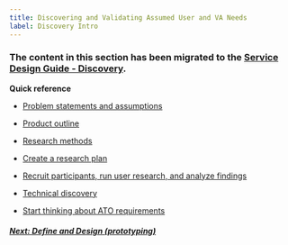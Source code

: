 ```yaml
---
title: Discovering and Validating Assumed User and VA Needs
label: Discovery Intro
---
```


### The content in this section has been migrated to the <a title="go to Discovery" href="https://department-of-veterans-affairs.github.io/va-digital-service-handbook/service-design/discovery" target="_blank">Service Design Guide - Discovery</a>.

**Quick reference**

* <a title="go to problem statement" href="https://department-of-veterans-affairs.github.io/va-digital-service-handbook/service-design/related/other-resources/problem-statement" target="_blank">Problem statements and assumptions</a>

* <a title="go to product outline" href="https://department-of-veterans-affairs.github.io/va-digital-service-handbook/service-design/related/other-resources/product-outline" target="_blank">Product outline</a>

* <a title="go to research methods" href="https://methods.18f.gov/discover/" target="_blank">Research methods</a>

* <a title="go to research methods" href="http://127.0.0.1:4000/service-design/related/user-research#create-a-research-plan" target="_blank">Create a research plan</a>

* <a title="go to research methods" href="https://department-of-veterans-affairs.github.io/va-digital-service-handbook/service-design/related/user-research#plan-a-research-sprint" target="_blank">Recruit participants, run user research, and analyze findings</a>

* <a title="go to research methods" href="https://department-of-veterans-affairs.github.io/va-digital-service-handbook/service-design/related/other-resources/technical-discovery" target="_blank">Technical discovery</a>

* <a title="go to research methods" href="https://department-of-veterans-affairs.github.io/va-digital-services-platform-docs/docs/deploy-your-app/ato.html" target="_blank">Start thinking about ATO requirements</a>


<!-- Next Button -->
<a href='/docs/define-and-design/define-and-design-introduction'><div class="next-button"><h5 class="next-text">Next: Define and Design (prototyping)</h5></div></a>
